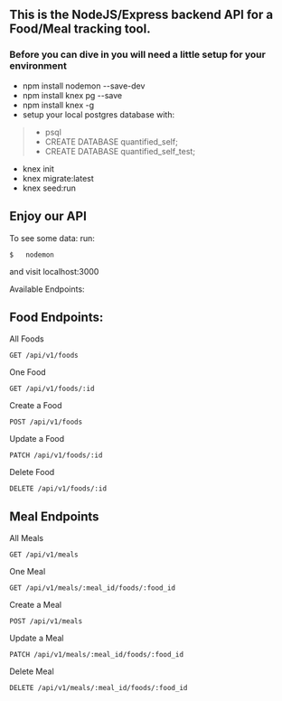 ## This is the NodeJS/Express backend API for a Food/Meal tracking tool.

### Before you can dive in you will need a little setup for your environment

- npm install nodemon --save-dev
- npm install knex pg --save
- npm install knex -g
- setup your local postgres database with:
>* psql
>* CREATE DATABASE quantified_self;
>* CREATE DATABASE quantified_self_test;
- knex init
- knex migrate:latest
- knex seed:run


## Enjoy our API

To see some data:
run:
```
$   nodemon 
```
and visit localhost:3000


Available Endpoints:

## Food Endpoints:
All Foods
```
GET /api/v1/foods
```
One Food

```
GET /api/v1/foods/:id
```
Create a Food
```
POST /api/v1/foods
```

Update a Food

```
PATCH /api/v1/foods/:id 
```

Delete Food
```
DELETE /api/v1/foods/:id
```

## Meal Endpoints

All Meals
```
GET /api/v1/meals
```
One Meal

```
GET /api/v1/meals/:meal_id/foods/:food_id
```
Create a Meal
```
POST /api/v1/meals
```

Update a Meal

```
PATCH /api/v1/meals/:meal_id/foods/:food_id 
```

Delete Meal
```
DELETE /api/v1/meals/:meal_id/foods/:food_id
```
